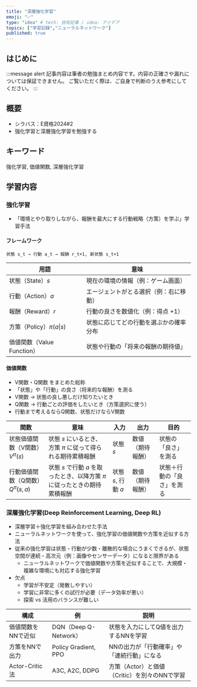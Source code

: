 ```yaml
---
title: "深層強化学習"
emoji: "✅"
type: "idea" # tech: 技術記事 / idea: アイデア
topics: ["学習記録","ニューラルネットワーク"]
published: true
---
```


## はじめに
:::message alert
記事内容は筆者の勉強まとめ内容です。内容の正確さや漏れについては保証できません。
ご覧いただく際は、ご自身で判断のうえ参考にしてください。
:::


## 概要
- シラバス：E資格2024#2
- 強化学習と深層強化学習を勉強する

## キーワード
強化学習, 価値関数, 深層強化学習

## 学習内容

### 強化学習
- 「環境とやり取りしながら、報酬を最大にする行動戦略（方策）を学ぶ」学習手法

#### フレームワーク
```
状態 s_t → 行動 a_t → 報酬 r_t+1, 新状態 s_t+1
```

| 用語                   | 意味                  | 
| -------------------- | ------------------- | 
| 状態（State）$s$         | 現在の環境の情報（例：ゲーム画面）   |
| 行動（Action）$a$        | エージェントがとる選択（例：右に移動） |  
| 報酬（Reward）$r$        | 行動の良さを数値化（例：得点 +1）  |  
| 方策（Policy）$\pi(a \| s)$      | 状態に応じてどの行動を選ぶかの確率分布 |
| 価値関数（Value Function） | 状態や行動の「将来の報酬の期待値」   |        

#### 価値関数
- V関数・Q関数 をまとめた総称
- 「状態」や「行動」の良さ（将来的な報酬）を測る
- V関数 → 状態の良し悪しだけ知りたいとき
- Q関数 → 行動ごとの評価をしたいとき（方策選択に使う）
- 行動まで考えるならQ関数、状態だけならV関数

| 関数                           | 意味                                             | 入力             | 出力       | 目的            |
| ---------------------------- | ---------------------------------------------- | -------------- | -------- | ------------- |
| 状態価値関数（V関数） $V^\pi(s)$  | 状態 $s$ にいるとき、方策 $\pi$ に従って得られる期待累積報酬           | 状態 $s$         | 数値（期待報酬） | 状態の「良さ」を測る    |
| 行動価値関数（Q関数）$Q^\pi(s, a)$ | 状態 $s$ で行動 $a$ を取ったとき、以降方策 $\pi$ に従ったときの期待累積報酬 | 状態 $s$, 行動 $a$ | 数値（期待報酬） | 状態＋行動の「良さ」を測る |

### 深層強化学習(Deep Reinforcement Learning, Deep RL)
- 深層学習＋強化学習を組み合わせた手法
- ニューラルネットワークを使って、強化学習の価値関数や方策を近似する方法
- 従来の強化学習は状態・行動が少数・離散的な場合にうまくできるが、状態空間が連続・高次元（例：画像やセンサーデータ）になると限界がある
    - ニューラルネットワークで価値関数や方策を近似することで、大規模・複雑な環境にも対応する強化学習
- 欠点
    - 学習が不安定（発散しやすい）
    - 学習に非常に多くの試行が必要（データ効率が悪い）
    - 探索 vs 活用のバランスが難しい


| 構成                | 例                    | 説明                            |
| ----------------- | -------------------- | ----------------------------- |
| 価値関数をNNで近似    | DQN（Deep Q-Network）  | 状態を入力にしてQ値を出力するNNを学習          |
| 方策をNNで出力      | Policy Gradient, PPO | NNの出力が「行動確率」や「連続行動」になる        |
| Actor-Critic法 | A3C, A2C, DDPG       | 方策（Actor）と価値（Critic）を別々のNNで学習 |

